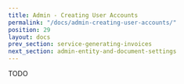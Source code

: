 ```yaml
---
title: Admin - Creating User Accounts
permalink: "/docs/admin-creating-user-accounts/"
position: 29
layout: docs
prev_section: service-generating-invoices
next_section: admin-entity-and-document-settings
---
```


TODO
